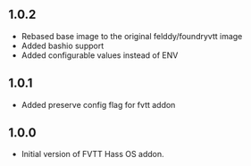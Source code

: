 ## 1.0.2
- Rebased base image to the original felddy/foundryvtt image
- Added bashio support
- Added configurable values instead of ENV
## 1.0.1
- Added preserve config flag for fvtt addon
## 1.0.0
- Initial version of FVTT Hass OS addon.
